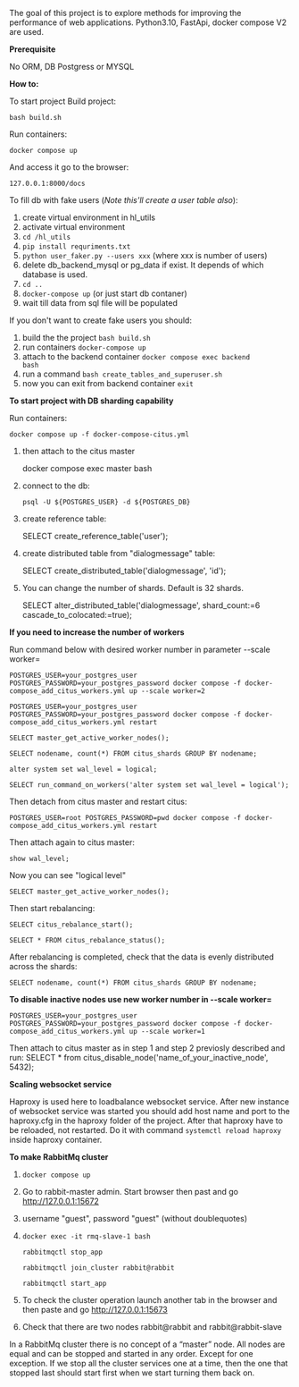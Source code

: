 
The goal of this project is to explore methods for improving the performance of web applications.
Python3.10, FastApi, docker compose V2 are used.

**Prerequisite**

No ORM, DB Postgress or MYSQL

**How to:**

To start project
Build project:

    bash build.sh

Run containers:

    docker compose up

And access it go to the browser:

    127.0.0.1:8000/docs

To fill db with fake users
(_Note this'll create a user table also_):

1. create virtual environment in hl_utils
2. activate virtual environment
3. <code>cd /hl_utils</code>
4. <code>pip install requriments.txt</code>
5. <code>python user_faker.py --users xxx</code> (where xxx is number of users)
6. delete db_backend_mysql or pg_data if exist. It depends of which database is used.
7. <code>cd ..</code>
8. <code>docker-compose up</code> (or just start db contaner)
9. wait till data from sql file will be populated
<p>
If you don't want to create fake users you should:

1. build the the project <code>bash build.sh</code>
2. run containers <code>docker-compose up</code>
3. attach to the backend container <code>docker compose exec backend bash</code>
4. run a command <code>bash create_tables_and_superuser.sh</code>
5. now you can exit from backend container <code>exit</code>

**To start project with DB sharding capability**

Run containers:

    docker compose up -f docker-compose-citus.yml

1. then attach to the citus master 
    
    docker compose exec master bash

2. connect to the db:

    <code>psql -U ${POSTGRES_USER} -d ${POSTGRES_DB}</code>

3. create reference table:

    SELECT create_reference_table('user');

4. create distributed table from "dialogmessage" table:

    SELECT create_distributed_table('dialogmessage', 'id');

5. You can change the number of shards. Default is 32 shards.

    SELECT alter_distributed_table('dialogmessage', shard_count:=6 cascade_to_colocated:=true);

**If you need to increase the number of workers**

Run command below with desired worker number in parameter --scale worker=

    POSTGRES_USER=your_postgres_user POSTGRES_PASSWORD=your_postgres_password docker compose -f docker-compose_add_citus_workers.yml up --scale worker=2

    POSTGRES_USER=your_postgres_user POSTGRES_PASSWORD=your_postgres_password docker compose -f docker-compose_add_citus_workers.yml restart

    SELECT master_get_active_worker_nodes();

    SELECT nodename, count(*) FROM citus_shards GROUP BY nodename;

    alter system set wal_level = logical;

    SELECT run_command_on_workers('alter system set wal_level = logical');

Then detach from citus master and restart citus:

    POSTGRES_USER=root POSTGRES_PASSWORD=pwd docker compose -f docker-compose_add_citus_workers.yml restart

Then attach again to citus master:

    show wal_level;

Now you can see "logical level"

    SELECT master_get_active_worker_nodes();

Then start rebalancing:

    SELECT citus_rebalance_start();

    SELECT * FROM citus_rebalance_status();

After rebalancing is completed, check that the data is evenly distributed across the shards:

    SELECT nodename, count(*) FROM citus_shards GROUP BY nodename;

**To disable inactive nodes use new worker number in --scale worker=**

    POSTGRES_USER=your_postgres_user POSTGRES_PASSWORD=your_postgres_password docker compose -f docker-compose_add_citus_workers.yml up --scale worker=1

Then attach to citus master as in step 1 and step 2 previosly described and run:
    SELECT * from citus_disable_node('name_of_your_inactive_node', 5432);

**Scaling websocket service** 

 Haproxy is used here to loadbalance websocket service.
 After new instance of websocket service was started you should add host name and port to the haproxy.cfg in the haproxy folder of the project. After that haproxy have to be reloaded, not restarted. 
 Do it with command <code>systemctl reload haproxy</code> inside haproxy container.


**To make RabbitMq cluster**

1. <code>docker compose up</code>
2. Go to rabbit-master admin. Start browser then past and go http://127.0.0.1:15672
3. username "guest", password "guest" (without doublequotes)
4. <code>docker exec -it rmq-slave-1 bash</code>
   
   <code>rabbitmqctl stop_app</code>
   
   <code>rabbitmqctl join_cluster rabbit@rabbit</code>
   
   <code>rabbitmqctl start_app</code>

5. To check the cluster operation launch another tab in the browser and then paste and go http://127.0.0.1:15673
6. Сheck that there are two nodes rabbit@rabbit and rabbit@rabbit-slave

In a RabbitMq cluster there is no concept of a “master” node. All nodes are equal and can be stopped and started in any order. Except for one exception. If we stop all the cluster services one at a time, then the one that stopped last should start first when we start turning them back on.